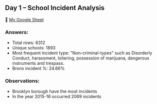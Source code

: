 ## Day 1 – School Incident Analysis

🔗 [My Google Sheet](https://docs.google.com/spreadsheets/d/1Xh3zmNnN0Ow1QHsAgBDSjN9GXNkdzeeYhYhPs4jjblg/edit?gid=1881989959#gid=1881989959)

### Answers:
- Total rows: 6312
- Unique schools: 1893
- Most frequent incident type: "Non-criminal-types" such as Disorderly Conduct, harassment, loitering, possession of marijuana, dangerous instruments and trespass. 
- Bronx incident %: 24.66%

### Observations:
- Brooklyn borough have the most incidents
- In the year 2015-16 occurred 2069 incidents
